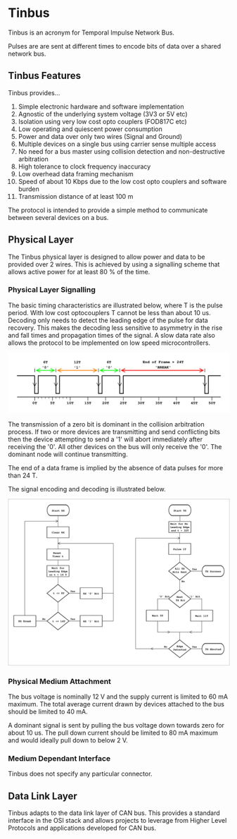 # Tinbus
Tinbus is an acronym for Temporal Impulse Network Bus.

Pulses are are sent at different times to encode bits of data over a shared network bus.

## Tinbus Features
Tinbus provides...
1. Simple electronic hardware and software implementation
1. Agnostic of the underlying system voltage (3V3 or 5V etc)
1. Isolation using very low cost opto couplers (FOD817C etc)
1. Low operating and quiescent power consumption
1. Power and data over only two wires (Signal and Ground)
1. Multiple devices on a single bus using carrier sense multiple access
1. No need for a bus master using collision detection and non-destructive arbitration
1. High tolerance to clock frequency inaccuracy
1. Low overhead data framing mechanism
1. Speed of about 10 Kbps due to the low cost opto couplers and software burden
1. Transmission distance of at least 100 m

The protocol is intended to provide a simple method to communicate between several devices on a bus.

## Physical Layer

The Tinbus physical layer is designed to allow power and data to be provided over 2 wires. This is achieved by using a signalling scheme that allows active power for at least 80 % of the time.

### Physical Layer Signalling 

The basic timing characteristics are illustrated below, where T is the pulse period. With low cost optocouplers T cannot be less than about 10 us. Decoding only needs to detect the leading edge of the pulse for data recovery. This makes the decoding less sensitive to asymmetry in the rise and fall times and propagation times of the signal. A slow data rate also allows the protocol to be implemented on low speed microcontrollers.

![Figure 1](./tinbus/tinbus-timing-raw.svg)

The transmission of a zero bit is dominant in the collision arbitration process. If two or more devices are transmitting and send conflicting bits then the device attempting to send a '1' will abort immediately after receiving the '0'. All other devices on the bus will only receive the '0'. The dominant node will continue transmitting.

The end of a data frame is implied by the absence of data pulses for more than 24 T.

The signal encoding and decoding is illustrated below.

![Figure 2](./tinbus/tinbus-flow-raw.svg)

### Physical Medium Attachment

The bus voltage is nominally 12 V and the supply current is limited to 60 mA maximum. The total average current drawn by devices attached to the bus should be limited to 40 mA.

A dominant signal is sent by pulling the bus voltage down towards zero for about 10 us. The pull down current should be limited to 80 mA maximum and would ideally pull down to below 2 V.

### Medium Dependant Interface
Tinbus does not specify any particular connector.

## Data Link Layer

Tinbus adapts to the data link layer of CAN bus. This provides a standard interface in the OSI stack and allows projects to leverage from Higher Level Protocols and applications developed for CAN bus.

